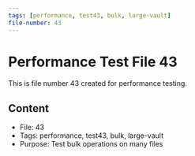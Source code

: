 ```yaml
---
tags: [performance, test43, bulk, large-vault]
file-number: 43
---
```


# Performance Test File 43

This is file number 43 created for performance testing.

## Content
- File: 43
- Tags: performance, test43, bulk, large-vault
- Purpose: Test bulk operations on many files
